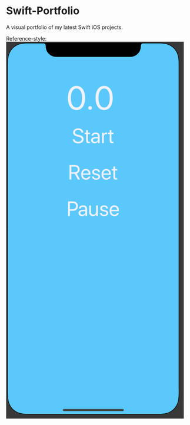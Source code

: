# Swift-Portfolio
A visual portfolio of my latest Swift iOS projects.

Reference-style: 
![alt text][logo]

[logo]: https://github.com/iwinyeung/Swift-Portfolio/blob/master/*X_2StopWatch/Screen%20Shot%202019-12-26%20at%202.28.06%20PM.png
